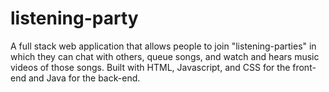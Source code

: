 # listening-party
A full stack web application that allows people to join "listening-parties" in which they can chat with others, queue songs, and watch and hears music videos of those songs. Built with HTML, Javascript, and CSS for the front-end and Java for the back-end.
